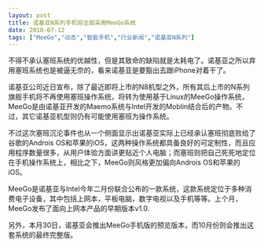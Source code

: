 ```yaml
---
layout: post
title: 诺基亚N系列手机将全部采用MeeGo系统		
date: 2010-07-12
tags: ["MeeGo","动态","智能手机","行业新闻","诺基亚N系列"]
---
```


不得不承认塞班系统的优越性，但是其致命的缺陷就是太耗电了。诺基亚之所以弃用塞班系统也是被逼无奈的，看来诺基亚是要豁出去跟iPhone对着干了。

诺基亚公司近日宣布，除了最近即将上市的N8机型之外，所有其后上市的N系列旗舰手机将不再使用塞班操作系统，将转为使用基于Linux的MeeGo操作系统，MeeGo是由诺基亚开发的Maemo系统与Intel开发的Moblin结合后的产物。不过，其它诺基亚机型则仍有可能使用塞班为操作系统。

不过这次塞班沉沦事件也从一个侧面显示出诺基亚实际上已经承认塞班彻底败给了谷歌的Androis OS和苹果的iOS，这两种操作系统都具备良好的可定制性，而且应用程序数量很多，从用户体验方面讲更贴近个人电脑；而塞班则把自己死死地定位在手机操作系统上，相比之下，MeeGo则风格更加偏向Androis OS和苹果的iOS。

MeeGo是诺基亚与Intel今年二月份联合公布的一款系统，这款系统定位于多种消费电子设备，其中包括上网本，平板电脑，数字电视以及手机等等。上个月，MeeGo发布了面向上网本产品的早期版本v1.0.

另外，本月30日，诺基亚会推出MeeGo手机版的预览版本，而10月份则会推出这套系统的最终完整版。		